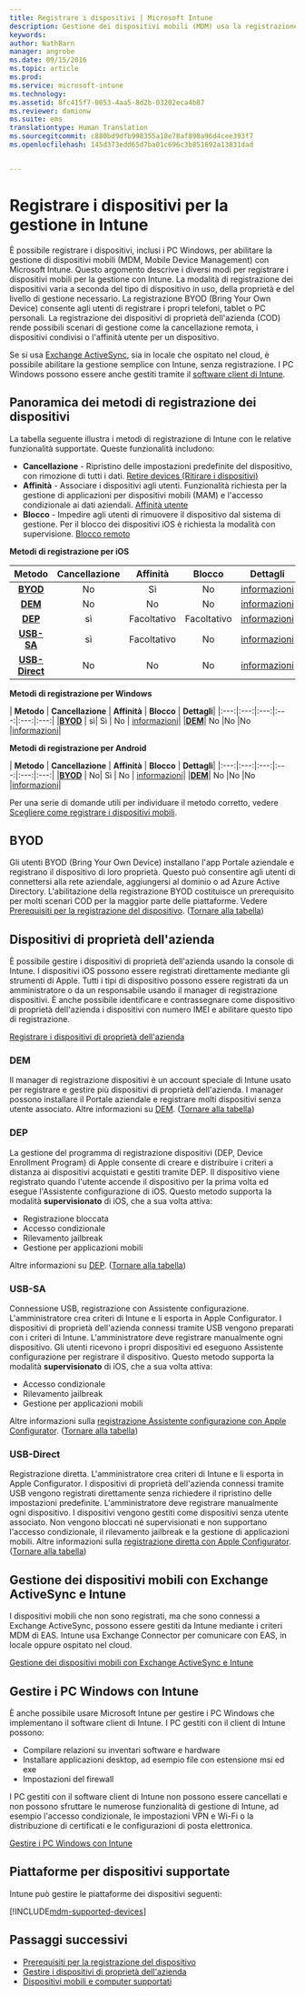 ```yaml
---
title: Registrare i dispositivi | Microsoft Intune
description: Gestione dei dispositivi mobili (MDM) usa la registrazione per gestire i dispositivi e consentire l'accesso alle risorse.
keywords: 
author: NathBarn
manager: angrobe
ms.date: 09/15/2016
ms.topic: article
ms.prod: 
ms.service: microsoft-intune
ms.technology: 
ms.assetid: 8fc415f7-0053-4aa5-8d2b-03202eca4b87
ms.reviewer: damionw
ms.suite: ems
translationtype: Human Translation
ms.sourcegitcommit: c880bd9dfb998355a18e78af898a96d4cee393f7
ms.openlocfilehash: 145d373edd65d7ba01c696c3b851692a13831dad


---
```


# Registrare i dispositivi per la gestione in Intune
È possibile registrare i dispositivi, inclusi i PC Windows, per abilitare la gestione di dispositivi mobili (MDM, Mobile Device Management) con Microsoft Intune. Questo argomento descrive i diversi modi per registrare i dispositivi mobili per la gestione con Intune. La modalità di registrazione dei dispositivi varia a seconda del tipo di dispositivo in uso, della proprietà e del livello di gestione necessario. La registrazione BYOD (Bring Your Own Device) consente agli utenti di registrare i propri telefoni, tablet o PC personali. La registrazione dei dispositivi di proprietà dell'azienda (COD) rende possibili scenari di gestione come la cancellazione remota, i dispositivi condivisi o l'affinità utente per un dispositivo.

Se si usa [Exchange ActiveSync](#mobile-device-management-with-exchange-activesync-and-intune), sia in locale che ospitato nel cloud, è possibile abilitare la gestione semplice con Intune, senza registrazione. I PC Windows possono essere anche gestiti tramite il [software client di Intune](#manage-windows-pcs-with-intune).

## Panoramica dei metodi di registrazione dei dispositivi

La tabella seguente illustra i metodi di registrazione di Intune con le relative funzionalità supportate. Queste funzionalità includono:
- **Cancellazione** - Ripristino delle impostazioni predefinite del dispositivo, con rimozione di tutti i dati. [Retire devices (Ritirare i dispositivi)](retire-devices-from-microsoft-intune-management.md)
- **Affinità** - Associare i dispositivi agli utenti. Funzionalità richiesta per la gestione di applicazioni per dispositivi mobili (MAM) e l'accesso condizionale ai dati aziendali. [Affinità utente](enroll-corporate-owned-ios-devices-in-microsoft-intune.md#using-company-portal-on-dep-or-apple-configurator-enrolled-devices)
- **Blocco** - Impedire agli utenti di rimuovere il dispositivo dal sistema di gestione. Per il blocco dei dispositivi iOS è richiesta la modalità con supervisione. [Blocco remoto](retire-devices-from-microsoft-intune-management.md#block-access-a-device)

**Metodi di registrazione per iOS**

| **Metodo** |  **Cancellazione** |  **Affinità**    |   **Blocco** | **Dettagli** |
|:---:|:---:|:---:|:---:|:---:|
|**[BYOD](#byod)** | No|    Sì |   No | [informazioni](prerequisites-for-enrollment.md#set-up-device-management)|
|**[DEM](#dem)**|   No |No |No  | [informazioni](enroll-corporate-owned-devices-with-the-device-enrollment-manager-in-microsoft-intune.md)|
|**[DEP](#dep)**|   sì |   Facoltativo |  Facoltativo|[informazioni](ios-device-enrollment-program-in-microsoft-intune.md)|
|**[USB-SA](#usb-sa)**| sì |   Facoltativo |  No| [informazioni](ios-setup-assistant-enrollment-in-microsoft-intune.md)|
|**[USB-Direct](#usb-direct)**| No |    No  | No|[informazioni](ios-direct-enrollment-in-microsoft-intune.md)|

**Metodi di registrazione per Windows**

| **Metodo** |  **Cancellazione** |  **Affinità**    |   **Blocco** | **Dettagli**|
|:---:|:---:|:---:|:---:|:---:|:---:|
|**[BYOD](#byod)** | sì|   Sì |   No | [informazioni](prerequisites-for-enrollment.md#set-up-device-management)|
|**[DEM](#dem)**|   No |No |No  |[informazioni](enroll-corporate-owned-devices-with-the-device-enrollment-manager-in-microsoft-intune.md)|

**Metodi di registrazione per Android**

| **Metodo** |  **Cancellazione** |  **Affinità**    |   **Blocco** | **Dettagli**|
|:---:|:---:|:---:|:---:|:---:|:---:|
|**[BYOD](#byod)** | No|    Sì |   No | [informazioni](prerequisites-for-enrollment.md#set-up-device-management)|
|**[DEM](#dem)**|   No |No |No  |[informazioni](enroll-corporate-owned-devices-with-the-device-enrollment-manager-in-microsoft-intune.md)|

Per una serie di domande utili per individuare il metodo corretto, vedere [Scegliere come registrare i dispositivi mobili](/intune/get-started/choose-how-to-enroll-devices1).

## BYOD
Gli utenti BYOD (Bring Your Own Device) installano l'app Portale aziendale e registrano il dispositivo di loro proprietà. Questo può consentire agli utenti di connettersi alla rete aziendale, aggiungersi al dominio o ad Azure Active Directory. L'abilitazione della registrazione BYOD costituisce un prerequisito per molti scenari COD per la maggior parte delle piattaforme. Vedere [Prerequisiti per la registrazione del dispositivo](prerequisites-for-enrollment.md). ([Tornare alla tabella](#overview-of-device-enrollment-methods))

## Dispositivi di proprietà dell'azienda
È possibile gestire i dispositivi di proprietà dell'azienda usando la console di Intune. I dispositivi iOS possono essere registrati direttamente mediante gli strumenti di Apple. Tutti i tipi di dispositivo possono essere registrati da un amministratore o da un responsabile usando il manager di registrazione dispositivi. È anche possibile identificare e contrassegnare come dispositivo di proprietà dell'azienda i dispositivi con numero IMEI e abilitare questo tipo di registrazione.

[Registrare i dispositivi di proprietà dell'azienda](manage-corporate-owned-devices.md)

### DEM
Il manager di registrazione dispositivi è un account speciale di Intune usato per registrare e gestire più dispositivi di proprietà dell'azienda. I manager possono installare il Portale aziendale e registrare molti dispositivi senza utente associato. Altre informazioni su [DEM](enroll-corporate-owned-devices-with-the-device-enrollment-manager-in-microsoft-intune.md). ([Tornare alla tabella](#overview-of-device-enrollment-methods))

### DEP
La gestione del programma di registrazione dispositivi (DEP, Device Enrollment Program) di Apple consente di creare e distribuire i criteri a distanza ai dispositivi acquistati e gestiti tramite DEP. Il dispositivo viene registrato quando l'utente accende il dispositivo per la prima volta ed esegue l'Assistente configurazione di iOS. Questo metodo supporta la modalità **supervisionato** di iOS, che a sua volta attiva:
  - Registrazione bloccata
  - Accesso condizionale
  - Rilevamento jailbreak
  - Gestione per applicazioni mobili

Altre informazioni su [DEP](ios-device-enrollment-program-in-microsoft-intune.md). ([Tornare alla tabella](#overview-of-device-enrollment-methods))

### USB-SA
Connessione USB, registrazione con Assistente configurazione. L'amministratore crea criteri di Intune e li esporta in Apple Configurator. I dispositivi di proprietà dell'azienda connessi tramite USB vengono preparati con i criteri di Intune. L'amministratore deve registrare manualmente ogni dispositivo. Gli utenti ricevono i propri dispositivi ed eseguono Assistente configurazione per registrare il dispositivo. Questo metodo supporta la modalità **supervisionato** di iOS, che a sua volta attiva:
  - Accesso condizionale
  - Rilevamento jailbreak
  - Gestione per applicazioni mobili

Altre informazioni sulla [registrazione Assistente configurazione con Apple Configurator](ios-setup-assistant-enrollment-in-microsoft-intune.md). ([Tornare alla tabella](#overview-of-device-enrollment-methods))

### USB-Direct
Registrazione diretta. L'amministratore crea criteri di Intune e li esporta in Apple Configurator. I dispositivi di proprietà dell'azienda connessi tramite USB vengono registrati direttamente senza richiedere il ripristino delle impostazioni predefinite. L'amministratore deve registrare manualmente ogni dispositivo. I dispositivi vengono gestiti come dispositivi senza utente associato. Non vengono bloccati né supervisionati e non supportano l'accesso condizionale, il rilevamento jailbreak e la gestione di applicazioni mobili. Altre informazioni sulla [registrazione diretta con Apple Configurator](ios-direct-enrollment-in-microsoft-intune.md). ([Tornare alla tabella](#overview-of-device-enrollment-methods))

## Gestione dei dispositivi mobili con Exchange ActiveSync e Intune
I dispositivi mobili che non sono registrati, ma che sono connessi a Exchange ActiveSync, possono essere gestiti da Intune mediante i criteri MDM di EAS. Intune usa Exchange Connector per comunicare con EAS, in locale oppure ospitato nel cloud.

[Gestione dei dispositivi mobili con Exchange ActiveSync e Intune](mobile-device-management-with-exchange-activesync-and-microsoft-intune.md)


## Gestire i PC Windows con Intune  
È anche possibile usare Microsoft Intune per gestire i PC Windows che implementano il software client di Intune. I PC gestiti con il client di Intune possono:

 - Compilare relazioni su inventari software e hardware
 - Installare applicazioni desktop, ad esempio file con estensione msi ed exe
 - Impostazioni del firewall

I PC gestiti con il software client di Intune non possono essere cancellati e non possono sfruttare le numerose funzionalità di gestione di Intune, ad esempio l'accesso condizionale, le impostazioni VPN e Wi-Fi o la distribuzione di certificati e le configurazioni di posta elettronica.

[Gestire i PC Windows con Intune](manage-windows-pcs-with-microsoft-intune.md)

##  Piattaforme per dispositivi supportate

Intune può gestire le piattaforme dei dispositivi seguenti:

[!INCLUDE[mdm-supported-devices](../includes/mdm-supported-devices.md)]

## Passaggi successivi
- [Prerequisiti per la registrazione del dispositivo](prerequisites-for-enrollment.md)
- [Gestire i dispositivi di proprietà dell'azienda](manage-corporate-owned-devices.md)
- [Dispositivi mobili e computer supportati](../get-started/supported-mobile-devices-and-computers.md)



<!--HONumber=Sep16_HO4-->



